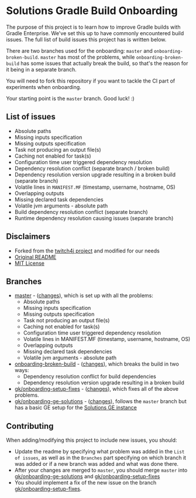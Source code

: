# Solutions Gradle Build Onboarding

The purpose of this project is to learn how to improve Gradle builds with Gradle Enterprise. We've set this up to have 
 commonly encountered build issues. The full list of build issues
this project has is written below.

There are two branches used for the onboarding: `master` and `onboarding-broken-build`. `master` has most of the problems,
while `onboarding-broken-build` has some issues that actually break the build, so that's the reason for it being in a 
separate branch.

You will need to fork this repository if you want to tackle the CI part of experiments when onboarding.

Your starting point is the `master` branch. Good luck! :)

## List of issues 

* Absolute paths
* Missing inputs specification
* Missing outputs specification
* Task not producing an output file(s)
* Caching not enabled for task(s)
* Configuration time user triggered dependency resolution
* Dependency resolution conflict (separate branch / broken build)
* Dependency resolution version upgrade resulting in a broken build (separate branch)
* Volatile lines in `MANIFEST.MF` (timestamp, username, hostname, OS)
* Overlapping outputs
* Missing declared task dependencies
* Volatile jvm arguments - absolute path
* Build dependency resolution conflict (separate branch)
* Runtime dependency resolution causing issues (separate branch)

## Disclaimers

* Forked from the [twitch4j project](https://github.com/twitch4j/twitch4j) and modified for our needs
* [Original README](README-ORIGINAL.md)
* [MIT License](LICENSE)

## Branches

* [master](https://github.com/gradle/solutions-gradle-build-onboarding) - ([changes](https://github.com/gradle/solutions-gradle-build-onboarding/compare/OnboardingBase...gradle:solutions-gradle-build-onboarding:master)), which is set up with all the problems:
  * Absolute paths
  * Missing inputs specification
  * Missing outputs specification
  * Task not producing an output file(s)
  * Caching not enabled for task(s)
  * Configuration time user triggered dependency resolution
  * Volatile lines in MANIFEST.MF (timestamp, username, hostname, OS)
  * Overlapping outputs
  * Missing declared task dependencies
  * Volatile jvm arguments - absolute path
* [onboarding-broken-build](https://github.com/gradle/solutions-gradle-build-onboarding/tree/onboarding-broken-build) - ([changes](https://github.com/gradle/solutions-gradle-build-onboarding/compare/master...gradle:solutions-gradle-build-onboarding:onboarding-broken-build)), which breaks the build in two ways:
  * Dependency resolution conflict for build dependencies
  * Dependency resolution version upgrade resulting in a broken build
* [gk/onboarding-setup-fixes](https://github.com/gradle/solutions-gradle-build-onboarding/tree/gk/onboarding-setup-fixes) - ([changes](https://github.com/gradle/solutions-gradle-build-onboarding/compare/master...gradle:solutions-gradle-build-onboarding:gk/onboarding-setup-fixes)), which fixes all of the above problems.
* [gk/onboarding-ge-solutions](https://github.com/gradle/solutions-gradle-build-onboarding/tree/gk/onboarding-ge-solutions) - ([changes](https://github.com/gradle/solutions-gradle-build-onboarding/compare/master...gradle:solutions-gradle-build-onboarding:gk/onboarding-ge-solutions)), follows the `master` branch but has a basic GE setup for the [Solutions GE instance](https://ge.solutions-team.gradle.com/scans)
 
## Contributing

When adding/modifying this project to include new issues, you should:

- Update the readme by specifying what problem was added in the `List of issues`, as well as in the `Branches` part specifying
on which branch it was added or if a new branch was added and what was done there.
- After your changes are merged to `master`, you should merge `master` into [gk/onboarding-ge-solutions](https://github.com/gradle/solutions-gradle-build-onboarding/tree/gk/onboarding-ge-solutions) and
  [gk/onboarding-setup-fixes](https://github.com/gradle/solutions-gradle-build-onboarding/tree/gk/onboarding-setup-fixes)
- You should implement a fix of the new issue on the branch [gk/onboarding-setup-fixes](https://github.com/gradle/solutions-gradle-build-onboarding/tree/gk/onboarding-setup-fixes).
